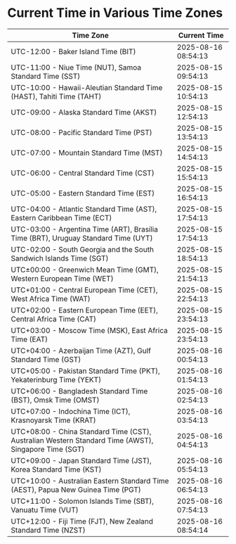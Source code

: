 # Current Time in Various Time Zones

| Time Zone | Current Time |
|-----------|--------------|
| UTC-12:00 - Baker Island Time (BIT) | 2025-08-16 08:54:13 |
| UTC-11:00 - Niue Time (NUT), Samoa Standard Time (SST) | 2025-08-15 09:54:13 |
| UTC-10:00 - Hawaii-Aleutian Standard Time (HAST), Tahiti Time (TAHT) | 2025-08-15 10:54:13 |
| UTC-09:00 - Alaska Standard Time (AKST) | 2025-08-15 12:54:13 |
| UTC-08:00 - Pacific Standard Time (PST) | 2025-08-15 13:54:13 |
| UTC-07:00 - Mountain Standard Time (MST) | 2025-08-15 14:54:13 |
| UTC-06:00 - Central Standard Time (CST) | 2025-08-15 15:54:13 |
| UTC-05:00 - Eastern Standard Time (EST) | 2025-08-15 16:54:13 |
| UTC-04:00 - Atlantic Standard Time (AST), Eastern Caribbean Time (ECT) | 2025-08-15 17:54:13 |
| UTC-03:00 - Argentina Time (ART), Brasília Time (BRT), Uruguay Standard Time (UYT) | 2025-08-15 17:54:13 |
| UTC-02:00 - South Georgia and the South Sandwich Islands Time (SGT) | 2025-08-15 18:54:13 |
| UTC±00:00 - Greenwich Mean Time (GMT), Western European Time (WET) | 2025-08-15 21:54:13 |
| UTC+01:00 - Central European Time (CET), West Africa Time (WAT) | 2025-08-15 22:54:13 |
| UTC+02:00 - Eastern European Time (EET), Central Africa Time (CAT) | 2025-08-15 23:54:13 |
| UTC+03:00 - Moscow Time (MSK), East Africa Time (EAT) | 2025-08-15 23:54:13 |
| UTC+04:00 - Azerbaijan Time (AZT), Gulf Standard Time (GST) | 2025-08-16 00:54:13 |
| UTC+05:00 - Pakistan Standard Time (PKT), Yekaterinburg Time (YEKT) | 2025-08-16 01:54:13 |
| UTC+06:00 - Bangladesh Standard Time (BST), Omsk Time (OMST) | 2025-08-16 02:54:13 |
| UTC+07:00 - Indochina Time (ICT), Krasnoyarsk Time (KRAT) | 2025-08-16 03:54:13 |
| UTC+08:00 - China Standard Time (CST), Australian Western Standard Time (AWST), Singapore Time (SGT) | 2025-08-16 04:54:13 |
| UTC+09:00 - Japan Standard Time (JST), Korea Standard Time (KST) | 2025-08-16 05:54:13 |
| UTC+10:00 - Australian Eastern Standard Time (AEST), Papua New Guinea Time (PGT) | 2025-08-16 06:54:13 |
| UTC+11:00 - Solomon Islands Time (SBT), Vanuatu Time (VUT) | 2025-08-16 07:54:13 |
| UTC+12:00 - Fiji Time (FJT), New Zealand Standard Time (NZST) | 2025-08-16 08:54:14 |
